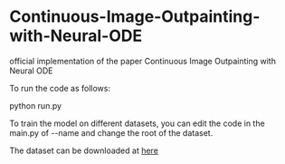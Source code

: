 # Continuous-Image-Outpainting-with-Neural-ODE
official implementation of the paper Continuous Image Outpainting with Neural ODE

 To run the code as follows:
 
 python run.py 
 
 
 To train the model on different datasets, you can edit the code in the main.py of --name  and change the root of the dataset.
 
 
 
 The dataset can be downloaded at [here](https://github.com/PengleiGao/UTransformer)
